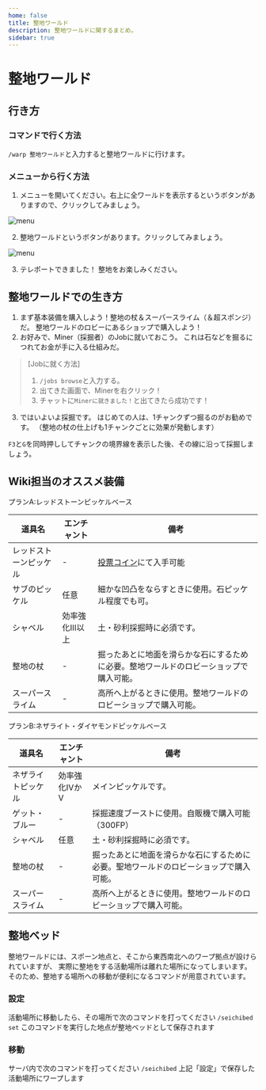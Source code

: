 ```yaml
---
home: false
title: 整地ワールド
description: 整地ワールドに関するまとめ。
sidebar: true
---
```



# 整地ワールド

## 行き方

### コマンドで行く方法

`/warp 整地ワールド`と入力すると整地ワールドに行けます。

### メニューから行く方法

1. メニューを開いてください。右上に全ワールドを表示するというボタンがありますので、クリックしてみましょう。

![menu](https://i.imgur.com/VAXFvdV.png)

2. 整地ワールドというボタンがあります。クリックしてみましょう。

![menu](https://i.imgur.com/YhDRQwV.png)

3. テレポートできました！ 整地をお楽しみください。

## 整地ワールドでの生き方

1. まず基本装備を購入しよう！整地の杖＆スーパースライム（＆超スポンジ）だ。 整地ワールドのロビーにあるショップで購入しよう！
2. お好みで、Miner（採掘者）のJobに就いておこう。 これは石などを掘るにつれてお金が手に入る仕組みだ。

> \[Jobに就く方法]
>
> 1. `/jobs browse`と入力する。
> 2. 出てきた画面で、Minerを右クリック！
> 3. チャットに`Minerに就きました！`と出てきたら成功です！

3. ではいよいよ採掘です。 はじめての人は、1チャンクずつ掘るのがお勧めです。
（整地の杖の仕上げも1チャンクごとに効果が発動します）

`F3`と`G`を同時押ししてチャンクの境界線を表示した後、その線に沿って採掘しましょう。

## Wiki担当のオススメ装備

プランA:レッドストーンピッケルベース

| 道具名                                                | エンチャント    | 備考                                                                   |
| -------------------------------------------------- | --------- | -------------------------------------------------------------------- |
| レッドストーンピッケル                                        | \-        | [投票コイン](https://freeserver-wiki.netlify.app/vote.html#交換可能なもの)にて入手可能 |
| サブのピッケル                                            | 任意        | 細かな凹凸をならすときに使用。石ピッケル程度でも可。                                           |
| シャベル                                               | 効率強化Ⅲ以上 | 土・砂利採掘時に必須です。                                                    |
| 整地の杖                                               | \-        | 掘ったあとに地面を滑らかな石にするために必要。整地ワールドのロビーショップで購入可能。                          |
| <item-sprite name="slimeball" :scale="1"/>スーパースライム | \-        | 高所へ上がるときに使用。整地ワールドのロビーショップで購入可能。                                      |

プランB:ネザライト・ダイヤモンドピッケルベース

| 道具名                                                         | エンチャント     | 備考                                          |
| ----------------------------------------------------------- | ---------- | ------------------------------------------- |
| <item-sprite name="netherite-pickaxe" :scale="1"/>ネザライトピッケル | 効率強化ⅣかⅤ | メインピッケルです。                                  |
| ゲット・ブルー                                                     | \-         | 採掘速度ブーストに使用。自販機で購入可能（300FP）                 |
| シャベル                                                        | 任意         | 土・砂利採掘時に必須です。                           |
| 整地の杖                                                        | \-         | 掘ったあとに地面を滑らかな石にするために必要。聖地ワールドのロビーショップで購入可能。 |
| <item-sprite name="slimeball" :scale="1"/>スーパースライム          | \-         | 高所へ上がるときに使用。整地ワールドのロビーショップで購入可能。             |

## 整地ベッド

整地ワールドには、スポーン地点と、そこから東西南北へのワープ拠点が設けられていますが、
実際に整地をする活動場所は離れた場所になってしまいます。
そのため、整地する場所への移動が便利になるコマンドが用意されています。

### 設定

活動場所に移動したら、その場所で次のコマンドを打ってください
`/seichibed set`
このコマンドを実行した地点が整地ベッドとして保存されます

### 移動

サーバ内で次のコマンドを打ってください
`/seichibed`
上記「設定」で保存した活動場所にワープします
